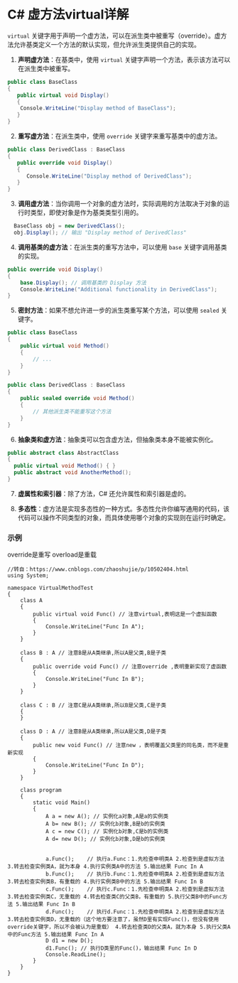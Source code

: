 # C# 虚方法virtual详解

`virtual` 关键字用于声明一个虚方法，可以在派生类中被重写（override）。虚方法允许基类定义一个方法的默认实现，但允许派生类提供自己的实现。

1. **声明虚方法**：在基类中，使用 `virtual` 关键字声明一个方法，表示该方法可以在派生类中被重写。

```csharp
public class BaseClass
{
   public virtual void Display()
   {
    Console.WriteLine("Display method of BaseClass");
   }
}
```

2. **重写虚方法**：在派生类中，使用 `override` 关键字来重写基类中的虚方法。

```csharp
public class DerivedClass : BaseClass
{
   public override void Display()
   {
      Console.WriteLine("Display method of DerivedClass");
   }
}
```

3. **调用虚方法**：当你调用一个对象的虚方法时，实际调用的方法取决于对象的运行时类型，即使对象是作为基类类型引用的。

```csharp
  BaseClass obj = new DerivedClass();
  obj.Display(); // 输出 "Display method of DerivedClass"
```

4. **调用基类的虚方法**：在派生类的重写方法中，可以使用 `base` 关键字调用基类的实现。

```csharp
public override void Display()
{
    base.Display(); // 调用基类的 Display 方法
    Console.WriteLine("Additional functionality in DerivedClass");
}
```

5. **密封方法**：如果不想允许进一步的派生类重写某个方法，可以使用 `sealed` 关键字。

```csharp
public class BaseClass
{
    public virtual void Method()
    {
        // ...
    }
}

public class DerivedClass : BaseClass
{
    public sealed override void Method()
    {
        // 其他派生类不能重写这个方法
    }
}
```

6. **抽象类和虚方法**：抽象类可以包含虚方法，但抽象类本身不能被实例化。

```csharp
public abstract class AbstractClass
{
  public virtual void Method() { }
  public abstract void AnotherMethod();
}
```

7. **虚属性和索引器**：除了方法，C# 还允许属性和索引器是虚的。

8. **多态性**：虚方法是实现多态性的一种方式。多态性允许你编写通用的代码，该代码可以操作不同类型的对象，而具体使用哪个对象的实现则在运行时确定。

### 示例

override是重写
overload是重载

```
//转自：https://www.cnblogs.com/zhaoshujie/p/10502404.html
using System;

namespace VirtualMethodTest
{
    class A
    {
        public virtual void Func() // 注意virtual,表明这是一个虚拟函数
        {
            Console.WriteLine("Func In A");
        }
    }

    class B : A // 注意B是从A类继承,所以A是父类,B是子类
    {
        public override void Func() // 注意override ,表明重新实现了虚函数
        {
            Console.WriteLine("Func In B");
        }
    }

    class C : B // 注意C是从A类继承,所以B是父类,C是子类
    {
    }

    class D : A // 注意B是从A类继承,所以A是父类,D是子类
    {
        public new void Func() // 注意new ，表明覆盖父类里的同名类，而不是重新实现
        {
            Console.WriteLine("Func In D");
        }
    }

    class program
    {
        static void Main()
        {
            A a = new A(); // 实例化a对象,A是a的实例类
            A b= new B(); // 实例化b对象,B是b的实例类
            A c = new C(); // 实例化b对象,C是b的实例类
            A d= new D(); // 实例化b对象,D是b的实例类

  
            a.Func();    // 执行a.Func：1.先检查申明类A 2.检查到是虚拟方法 3.转去检查实例类A，就为本身 4.执行实例类A中的方法 5.输出结果 Func In A
            b.Func();    // 执行b.Func：1.先检查申明类A 2.检查到是虚拟方法 3.转去检查实例类B，有重载的 4.执行实例类B中的方法 5.输出结果 Func In B
            c.Func();    // 执行c.Func：1.先检查申明类A 2.检查到是虚拟方法 3.转去检查实例类C，无重载的 4.转去检查类C的父类B，有重载的 5.执行父类B中的Func方法 5.输出结果 Func In B
            d.Func();    // 执行d.Func：1.先检查申明类A 2.检查到是虚拟方法 3.转去检查实例类D，无重载的（这个地方要注意了，虽然D里有实现Func()，但没有使用override关键字，所以不会被认为是重载） 4.转去检查类D的父类A，就为本身 5.执行父类A中的Func方法 5.输出结果 Func In A
            D d1 = new D();
            d1.Func(); // 执行D类里的Func()，输出结果 Func In D
            Console.ReadLine();
        }
    }
}
```
